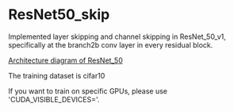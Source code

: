 # ResNet50_skip
Implemented layer skipping and channel skipping in ResNet_50_v1, specifically at the branch2b conv layer in every residual block.

[Architecture diagram of ResNet_50](http://ethereon.github.io/netscope/#/gist/db945b393d40bfa26006)

The training dataset is cifar10

If you want to train on specific GPUs, please use 'CUDA_VISIBLE_DEVICES='.
